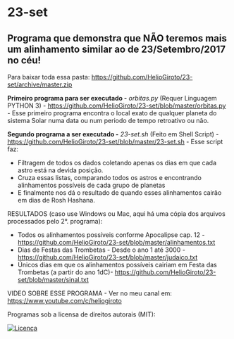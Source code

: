 # 23-set
## Programa que demonstra que NÃO teremos mais um alinhamento similar ao de 23/Setembro/2017 no céu! ##

Para baixar toda essa pasta: https://github.com/HelioGiroto/23-set/archive/master.zip

**Primeiro programa para ser executado -** *orbitas.py* 
(Requer Linguagem PYTHON 3) - https://github.com/HelioGiroto/23-set/blob/master/orbitas.py - 
Esse primeiro programa encontra o local exato de qualquer planeta do sistema Solar numa data ou num periodo de tempo retroativo ou não.

**Segundo programa a ser executado -** *23-set.sh* 
(Feito em Shell Script) - https://github.com/HelioGiroto/23-set/blob/master/23-set.sh - 
Esse script faz:
  - Filtragem de todos os dados coletando apenas os dias em que cada astro está na devida posição.
  - Cruza essas listas, comparando todos os astros e encontrando alinhamentos possíveis de cada grupo de planetas
  - E finalmente nos dá o resultado de quando esses alinhamentos cairão em dias de Rosh Hashana.


RESULTADOS (caso use Windows ou Mac, aqui há uma cópia dos arquivos processados pelo 2°. programa):
- Todos os alinhamentos possíveis conforme Apocalipse cap. 12 - https://github.com/HelioGiroto/23-set/blob/master/alinhamentos.txt
- Dias de Festas das Trombetas - Desde o ano 1 até 3000 - https://github.com/HelioGiroto/23-set/blob/master/judaico.txt
- Únicos dias em que os alinhamentos possíveis cairiam em Festa das Trombetas (a partir do ano 1dC)- https://github.com/HelioGiroto/23-set/blob/master/sinal.txt

VIDEO SOBRE ESSE PROGRAMA - Ver no meu canal em: https://www.youtube.com/c/heliogiroto

Programas sob a licensa de direitos autorais (MIT):

<a href="https://github.com/HelioGiroto/23-set/blob/master/LICENSE" target="_blank"><img src="https://img.shields.io/badge/license-MIT-blue.svg?style=flat-square" alt="Licença"></a> 
